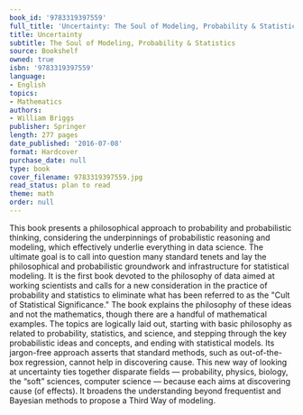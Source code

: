 ```yaml
---
book_id: '9783319397559'
full_title: 'Uncertainty: The Soul of Modeling, Probability & Statistics'
title: Uncertainty
subtitle: The Soul of Modeling, Probability & Statistics
source: Bookshelf
owned: true
isbn: '9783319397559'
language:
- English
topics:
- Mathematics
authors:
- William Briggs
publisher: Springer
length: 277 pages
date_published: '2016-07-08'
format: Hardcover
purchase_date: null
type: book
cover_filename: 9783319397559.jpg
read_status: plan to read
theme: math
order: null
---
```

This book presents a philosophical approach to probability and probabilistic thinking, considering the underpinnings of probabilistic reasoning and modeling, which effectively underlie everything in data science. The ultimate goal is to call into question many standard tenets and lay the philosophical and probabilistic groundwork and infrastructure for statistical modeling. It is the first book devoted to the philosophy of data aimed at working scientists and calls for a new consideration in the practice of probability and statistics to eliminate what has been referred to as the "Cult of Statistical Significance." The book explains the philosophy of these ideas and not the mathematics, though there are a handful of mathematical examples. The topics are logically laid out, starting with basic philosophy as related to probability, statistics, and science, and stepping through the key probabilistic ideas and concepts, and ending with statistical models. Its jargon-free approach asserts that standard methods, such as out-of-the-box regression, cannot help in discovering cause. This new way of looking at uncertainty ties together disparate fields — probability, physics, biology, the “soft” sciences, computer science — because each aims at discovering cause (of effects). It broadens the understanding beyond frequentist and Bayesian methods to propose a Third Way of modeling.

